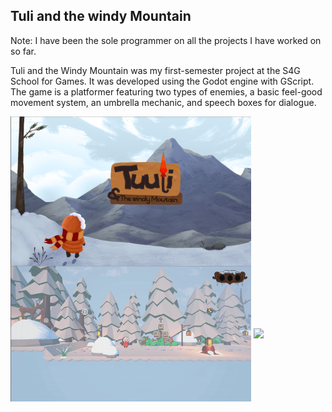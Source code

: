 ## Tuli and the windy Mountain

Note: I have been the sole programmer on all the projects I have worked on so far.

Tuli and the Windy Mountain was my first-semester project at the S4G School for Games. It was developed using the Godot engine with GScript. The game is a platformer featuring two types of enemies, a basic feel-good movement system, an umbrella mechanic, and speech boxes for dialogue.

<img src="https://github.com/darkAssassine/TuuliAndTheWindyMountain/blob/d8b67f8b43dcdcf2b2cbc993a076084d67979aa5/assets/img/TuulyAndTheWinidyMountainMain.png" width="385px" align="center">

<img src="https://github.com/darkAssassine/TuuliAndTheWindyMountain/blob/9221035b220064860f700a05344025a3a55eb2f6/assets/img/TuuliAndTheWindyMountainGameplay0.gif" width="385px" align="center">

<img src="https://github.com/darkAssassine/TuuliAndTheWindyMountain/blob/9221035b220064860f700a05344025a3a55eb2f6/assets/img/TuuliAndTheWindyMountainGameplay1.gif" width="385px" align="center">

